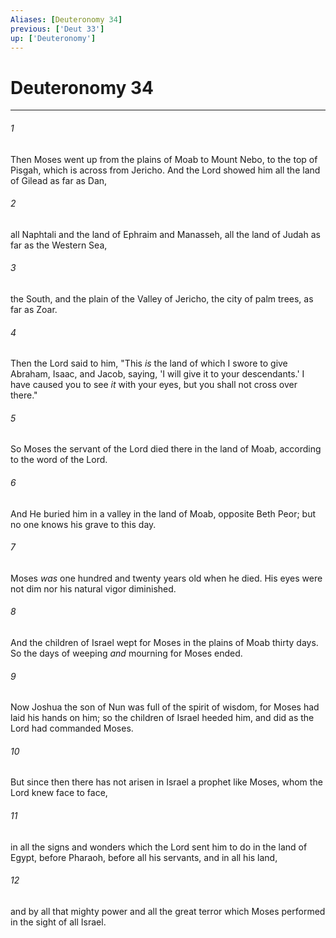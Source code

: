 ```yaml
---
Aliases: [Deuteronomy 34]
previous: ['Deut 33']
up: ['Deuteronomy']
---
```

# Deuteronomy 34

***


###### 1 
Then Moses went up from the plains of Moab to Mount Nebo, to the top of Pisgah, which is across from Jericho. And the Lord showed him all the land of Gilead as far as Dan, 

###### 2 
all Naphtali and the land of Ephraim and Manasseh, all the land of Judah as far as the Western Sea, 

###### 3 
the South, and the plain of the Valley of Jericho, the city of palm trees, as far as Zoar. 

###### 4 
Then the Lord said to him, "This _is_ the land of which I swore to give Abraham, Isaac, and Jacob, saying, 'I will give it to your descendants.' I have caused you to see _it_ with your eyes, but you shall not cross over there." 

###### 5 
So Moses the servant of the Lord died there in the land of Moab, according to the word of the Lord. 

###### 6 
And He buried him in a valley in the land of Moab, opposite Beth Peor; but no one knows his grave to this day. 

###### 7 
Moses _was_ one hundred and twenty years old when he died. His eyes were not dim nor his natural vigor diminished. 

###### 8 
And the children of Israel wept for Moses in the plains of Moab thirty days. So the days of weeping _and_ mourning for Moses ended. 

###### 9 
Now Joshua the son of Nun was full of the spirit of wisdom, for Moses had laid his hands on him; so the children of Israel heeded him, and did as the Lord had commanded Moses. 

###### 10 
But since then there has not arisen in Israel a prophet like Moses, whom the Lord knew face to face, 

###### 11 
in all the signs and wonders which the Lord sent him to do in the land of Egypt, before Pharaoh, before all his servants, and in all his land, 

###### 12 
and by all that mighty power and all the great terror which Moses performed in the sight of all Israel.
